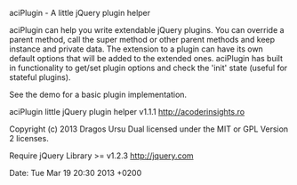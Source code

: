 
aciPlugin - A little jQuery plugin helper

aciPlugin can help you write extendable jQuery plugins. You can override a
parent method, call the super method or other parent methods and keep
instance and private data. The extension to a plugin can have its own
default options that will be added to the extended ones. aciPlugin has built
in functionality to get/set plugin options and check the 'init' state (useful
for stateful plugins).

See the demo for a basic plugin implementation.

aciPlugin little jQuery plugin helper v1.1.1
http://acoderinsights.ro

Copyright (c) 2013 Dragos Ursu
Dual licensed under the MIT or GPL Version 2 licenses.

Require jQuery Library >= v1.2.3 http://jquery.com

Date: Tue Mar 19 20:30 2013 +0200
